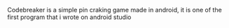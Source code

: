Codebreaker is a simple pin craking game made in android, it is one of the first program that i wrote on android studio
